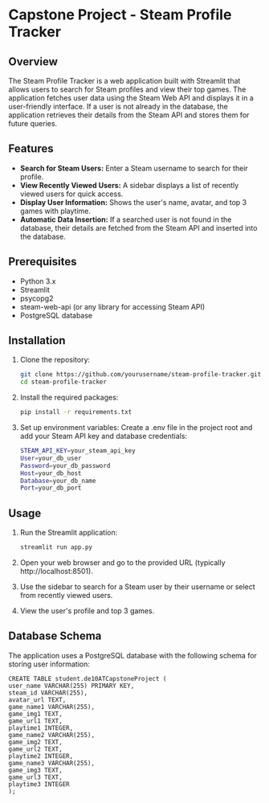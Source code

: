 # Capstone Project - Steam Profile Tracker

## Overview

The Steam Profile Tracker is a web application built with Streamlit that allows users to search for Steam profiles and view their top games. The application fetches user data using the Steam Web API and displays it in a user-friendly interface. If a user is not already in the database, the application retrieves their details from the Steam API and stores them for future queries.

## Features

- **Search for Steam Users:** Enter a Steam username to search for their profile.
- **View Recently Viewed Users:** A sidebar displays a list of recently viewed users for quick access.
- **Display User Information:** Shows the user's name, avatar, and top 3 games with playtime.
- **Automatic Data Insertion:** If a searched user is not found in the database, their details are fetched from the Steam API and inserted into the database.

## Prerequisites

- Python 3.x
- Streamlit
- psycopg2
- steam-web-api (or any library for accessing Steam API)
- PostgreSQL database

## Installation

1. Clone the repository:
   ```bash
   git clone https://github.com/yourusername/steam-profile-tracker.git
   cd steam-profile-tracker

2. Install the required packages:
   ```bash
   pip install -r requirements.txt

3. Set up environment variables:
Create a .env file in the project root and add your Steam API key and database credentials:
    ```bash
    STEAM_API_KEY=your_steam_api_key
    User=your_db_user
    Password=your_db_password
    Host=your_db_host
    Database=your_db_name
    Port=your_db_port

## Usage

1. Run the Streamlit application:

    ```bash
    streamlit run app.py
2. Open your web browser and go to the provided URL (typically http://localhost:8501).

3. Use the sidebar to search for a Steam user by their username or select from recently viewed users.

4. View the user's profile and top 3 games.

## Database Schema

The application uses a PostgreSQL database with the following schema for storing user information:

    
    CREATE TABLE student.de10ATCapstoneProject (
    user_name VARCHAR(255) PRIMARY KEY,
    steam_id VARCHAR(255),
    avatar_url TEXT,
    game_name1 VARCHAR(255),
    game_img1 TEXT,
    game_url1 TEXT,
    playtime1 INTEGER,
    game_name2 VARCHAR(255),
    game_img2 TEXT,
    game_url2 TEXT,
    playtime2 INTEGER,
    game_name3 VARCHAR(255),
    game_img3 TEXT,
    game_url3 TEXT,
    playtime3 INTEGER
    );
